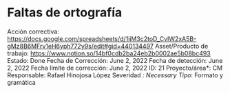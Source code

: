 # Faltas de ortografía

Acción correctiva: https://docs.google.com/spreadsheets/d/1ijM3c2toD_CvIW2xA5B-gMz8B6MFrv1eH6yph772y9s/edit#gid=440134497
Asset/Producto de trabajo: https://www.notion.so/14bf0cdb2ba24eb2b0002ae5b08bc493 
Estado: Done
Fecha de Corrección: June 2, 2022
Fecha de detección: June 2, 2022
Fecha límite de corrección: June 2, 2022
ID: 21
Proyecto/área*: CM
Responsable: Rafael Hinojosa López
Severidad *: Necessary
Tipo*: Formato y gramática